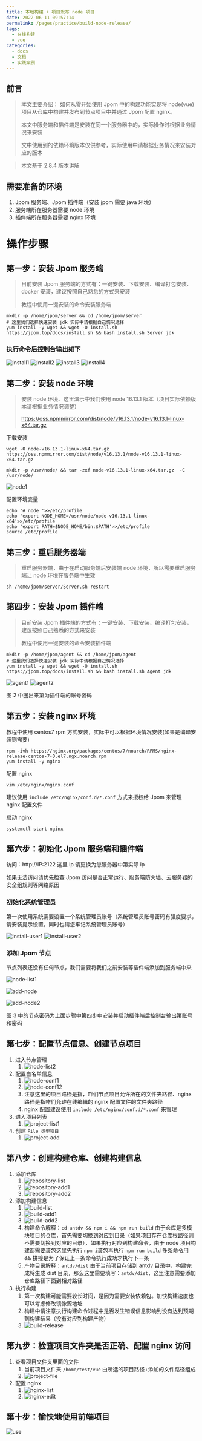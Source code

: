 ```yaml
---
title: 本地构建 + 项目发布 node 项目
date: 2022-06-11 09:57:14
permalink: /pages/practice/build-node-release/
tags: 
  - 在线构建
  - vue
categories: 
  - docs
  - 文档
  - 实践案例
---
```



## 前言

> 本文主要介绍：
> 如何从零开始使用 Jpom 中的构建功能实现将 node(vue) 项目从仓库中构建并发布到节点项目中并通过 Jpom 配置 nginx。
> 
> 本文中服务端和插件端是安装在同一个服务器中的，实际操作时根据业务情况来安装
> 
> 文中使用到的依赖环境版本仅供参考，实际使用中请根据业务情况来安装对应的版本

> 本文基于 2.8.4 版本讲解


## 需要准备的环境

1. Jpom 服务端、Jpom 插件端（安装 jpom 需要 java 环境）
2. 服务端所在服务器需要 node 环境
3. 插件端所在服务器需要 nginx 环境

# 操作步骤

## 第一步：安装 Jpom 服务端

> 目前安装 Jpom 服务端的方式有：一键安装、下载安装、编译打包安装、docker 安装，建议按照自己熟悉的方式来安装
> 
> 教程中使用一键安装的命令安装服务端

```
mkdir -p /home/jpom/server && cd /home/jpom/server
# 这里我们选择快速安装 jdk 实际中请根据自己情况选择
yum install -y wget && wget -O install.sh https://jpom.top/docs/install.sh && bash install.sh Server jdk
```

### 执行命令后控制台输出如下

![install1](/images/tutorial/build_node_release/install1.png)
![install2](/images/tutorial/build_node_release/install2.png)
![install3](/images/tutorial/build_node_release/install3.png)
![install4](/images/tutorial/build_node_release/install4.png)

## 第二步：安装 node 环境

> 安装 node 环境、这里演示中我们使用 node 16.13.1 版本（项目实际依赖版本请根据业务情况调整）
>
> https://oss.npmmirror.com/dist/node/v16.13.1/node-v16.13.1-linux-x64.tar.gz
>

下载安装

```
wget -O node-v16.13.1-linux-x64.tar.gz https://oss.npmmirror.com/dist/node/v16.13.1/node-v16.13.1-linux-x64.tar.gz

mkdir -p /usr/node/ && tar -zxf node-v16.13.1-linux-x64.tar.gz  -C /usr/node/
```

![node1](/images/tutorial/build_node_release/node1.png)

配置环境变量

```
echo '# node '>>/etc/profile
echo 'export NODE_HOME=/usr/node/node-v16.13.1-linux-x64'>>/etc/profile
echo 'export PATH=$NODE_HOME/bin:$PATH'>>/etc/profile
source /etc/profile
```

## 第三步：重启服务器端

> 重启服务器端，由于在启动服务端后安装端 node 环境，所以需要重启服务端让 node 环境在服务端中生效

```
sh /home/jpom/server/Server.sh restart
```

## 第四步：安装 Jpom 插件端

> 目前安装 Jpom 插件端的方式有：一键安装、下载安装、编译打包安装，建议按照自己熟悉的方式来安装
>
> 教程中使用一键安装的命令安装插件端

```
mkdir -p /home/jpom/agent && cd /home/jpom/agent
# 这里我们选择快速安装 jdk 实际中请根据自己情况选择
yum install -y wget && wget -O install.sh https://jpom.top/docs/install.sh && bash install.sh Agent jdk
```

![agent1](/images/tutorial/build_node_release/agent1.png)
![agent2](/images/tutorial/build_node_release/agent2.png)

图 2 中圈出来第为插件端的账号密码

## 第五步：安装 nginx 环境

教程中使用 centos7 rpm 方式安装，实际中可以根据环境情况安装(如果是编译安装则需要)

```
rpm -ivh https://nginx.org/packages/centos/7/noarch/RPMS/nginx-release-centos-7-0.el7.ngx.noarch.rpm
yum install -y nginx
```

配置 nginx 

```
vim /etc/nginx/nginx.conf
```
建议使用 `include /etc/nginx/conf.d/*.conf` 方式来授权给 Jpom 来管理 nginx 配置文件

启动 nginx

```
systemctl start nginx
```

## 第六步：初始化 Jpom 服务端和插件端

访问：http://IP:2122 这里 ip 请更换为您服务器中第实际 ip

如果无法访问请优先检查 Jpom 访问是否正常运行、服务端防火墙、云服务器的安全组规则等网络原因

### 初始化系统管理员

第一次使用系统需要设置一个系统管理员账号（系统管理员账号密码有强度要求，请安装提示设置。同时也请您牢记系统管理员账号）

![install-user1](/images/tutorial/build_node_release/install-user1.png)
![install-user2](/images/tutorial/build_node_release/install-user2.png)

### 添加 Jpom 节点

节点列表还没有任何节点，我们需要将我们之前安装等插件端添加到服务端中来

![node-list1](/images/tutorial/build_node_release/node-list1.png)

![add-node](/images/tutorial/build_node_release/add-node.png)

![add-node2](/images/tutorial/build_node_release/add-node2.png)

图 3 中的节点密码为上面步骤中第四步中安装并启动插件端后控制台输出第账号和密码

## 第七步：配置节点信息、创建节点项目

1. 进入节点管理
   1. ![node-list2](/images/tutorial/build_node_release/node-list2.png)
2. 配置白名单信息
   1. ![node-conf1](/images/tutorial/build_node_release/node-conf1.png)
   2. ![node-conf12](/images/tutorial/build_node_release/node-conf2.png)
   3. 注意这里的项目路径是指，咋们节点项目允许所在的文件夹路径、nginx 路径是指咋们允许在线编辑的 nginx 配置文件的文件夹路径
   4. nginx 配置建议使用 `include /etc/nginx/conf.d/*.conf` 来管理
3. 进入项目列表
   1. ![project-list1](/images/tutorial/build_node_release/project-list1.png)
4. 创建 `File 类型项目`
   1. ![project-add](/images/tutorial/build_node_release/project-add.png)

## 第八步：创建构建仓库、创建构建信息

1. 添加仓库
   1. ![repository-list](/images/tutorial/build_node_release/repository-list.png)
   2. ![repository-add1](/images/tutorial/build_node_release/repository-add1.png)
   3. ![repository-add2](/images/tutorial/build_node_release/repository-add2.png)
2. 添加构建信息
   1. ![build-list](/images/tutorial/build_node_release/build-list.png)
   2. ![build-add1](/images/tutorial/build_node_release/build-add1.png)
   3. ![build-add2](/images/tutorial/build_node_release/build-add2.png)
   4. 构建命令解释：`cd antdv && npm i && npm run build` 由于仓库是多模块项目的仓库，首先需要切换到对应到目录（如果项目存在仓库根路径则不需要切换到对应的目录），如果执行对应到构建命令，由于 node 项目构建都需要装包这里先执行 `npm i`装包再执行 `npm run build` 多条命令用 && 拼接是为了保证上一条命令执行成功才执行下一条
   5. 产物目录解释：`antdv/dist` 由于当前项目存储到 antdv 目录中，构建完成将生成 dist 目录，那么这里需要填写：`antdv/dist`，这里注意需要添加仓库路径下面到相对路径
3. 执行构建
   1. 第一次构建可能需要较长时间，是因为需要安装依赖包。加快构建速度也可以考虑修改镜像源地址
   2. 构建中请注意执行构建命令过程中是否发生错误信息影响到没有达到预期到构建结果（没有对应到构建产物）
   3. ![build-release](/images/tutorial/build_node_release/build-release.png)

## 第九步：检查项目文件夹是否正确、配置 nginx 访问

1. 查看项目文件夹里面的文件
   1. 当前项目文件夹 `/home/test/vue` 由所选的项目路径+添加的文件路径组成
   2. ![project-file](/images/tutorial/build_node_release/project-file.png)
2. 配置 nginx 
   1. ![nginx-list](/images/tutorial/build_node_release/nginx-list.png)
   2. ![nginx-edit](/images/tutorial/build_node_release/nginx-edit.png)

## 第十步：愉快地使用前端项目

![use](/images/tutorial/build_node_release/use.png)



